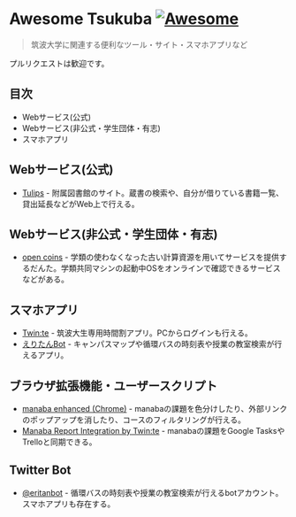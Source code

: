 # Awesome Tsukuba [![Awesome](https://awesome.re/badge.svg)](https://awesome.re)

>  筑波大学に関連する便利なツール・サイト・スマホアプリなど 

プルリクエストは歓迎です。

## 目次

- Webサービス(公式)
- Webサービス(非公式・学生団体・有志)
- スマホアプリ

## Webサービス(公式)

- [Tulips](https://www.tulips.tsukuba.ac.jp/lib/) - 附属図書館のサイト。蔵書の検索や、自分が借りている書籍一覧、貸出延長などがWeb上で行える。

## Webサービス(非公式・学生団体・有志)

- [open coins](https://www.open.coins.tsukuba.ac.jp/) - 学類の使わなくなった古い計算資源を用いてサービスを提供するだんた。学類共同マシンの起動中OSをオンラインで確認できるサービスなどがある。

## スマホアプリ

- [Twin:te](https://www.twinte.net/) - 筑波大生専用時間割アプリ。PCからログインも行える。
- [えりたんBot](https://eritanbot.net/) - キャンパスマップや循環バスの時刻表や授業の教室検索が行えるアプリ。

## ブラウザ拡張機能・ユーザースクリプト

- [manaba enhanced (Chrome)](https://chrome.google.com/webstore/detail/manaba-enhanced-for-tsuku/fldngcbchlbfgbccilklplmhljilhfch) - manabaの課題を色分けしたり、外部リンクのポップアップを消したり、コースのフィルタリングが行える。
- [Manaba Report Integration by Twin:te](https://chrome.google.com/webstore/detail/manaba-report-integration/gbcijpgbppbphpikpdohpgmpcgdemnai?hl=ja) - manabaの課題をGoogle TasksやTrelloと同期できる。

## Twitter Bot

- [@eritanbot](https://twitter.com/eritanbot) - 循環バスの時刻表や授業の教室検索が行えるbotアカウント。スマホアプリも存在する。
